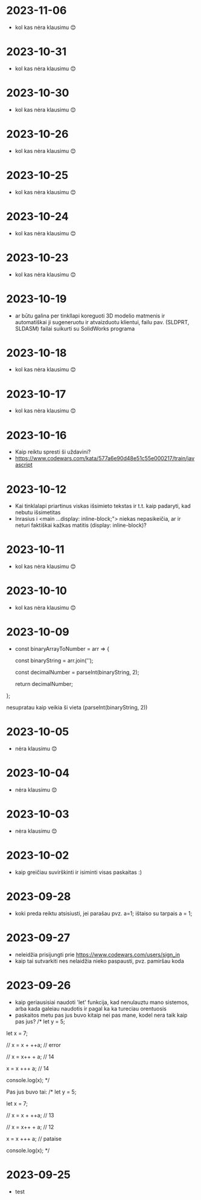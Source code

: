 # 2023-11-06
- kol kas nėra klausimu 😊

# 2023-10-31
- kol kas nėra klausimu 😊
# 2023-10-30
- kol kas nėra klausimu 😊

# 2023-10-26
- kol kas nėra klausimu 😊
# 2023-10-25
- kol kas nėra klausimu 😊
# 2023-10-24
- kol kas nėra klausimu 😊
# 2023-10-23
- kol kas nėra klausimu 😊

# 2023-10-19
- ar būtu galina per tinkllapi koreguoti 3D modelio matmenis ir automatiškai ji sugeneruotu ir atvaizduotu klientui, failu pav. (SLDPRT, SLDASM) failai suikurti su SolidWorks programa
# 2023-10-18
- kol kas nėra klausimu 😊
# 2023-10-17
- kol kas nėra klausimu 😊
# 2023-10-16
- Kaip reiktu spresti ši uždavini?
- https://www.codewars.com/kata/577a6e90d48e51c55e000217/train/javascript

# 2023-10-12
- Kai tinklalapi priartinus viskas išsimieto tekstas ir t.t. kaip padaryti, kad nebutu išsimetitas
- Inrasius i <main ...display: inline-block;"> niekas nepasikeičia, ar ir neturi faktiškai kažkas matitis (display: inline-block)?
# 2023-10-11
- kol kas nėra klausimu 😊
# 2023-10-10
- kol kas nėra klausimu 😊
# 2023-10-09
- const binaryArrayToNumber = arr => {
  
  const binaryString = arr.join('');
  
  const decimalNumber = parseInt(binaryString, 2);
  
  return decimalNumber;
  
};

nesupratau kaip veikia ši vieta (parseInt(binaryString, 2))

# 2023-10-05
- nėra klausimu 😊
# 2023-10-04
- nėra klausimu 😊
# 2023-10-03
- nėra klausimu 😊
# 2023-10-02
- kaip greičiau suvirškinti ir isiminti visas paskaitas :)

# 2023-09-28
- koki preda reiktu atsisiusti, jei parašau pvz. a=1; ištaiso su tarpais a = 1;
# 2023-09-27
- neleidžia prisijungti prie https://www.codewars.com/users/sign_in
- kaip tai sutvarkiti nes nelaidžia nieko paspausti, pvz. pamiršau koda
# 2023-09-26
- kaip geriausisiai naudoti 'let' funkcija, kad nenulauztu mano sistemos, arba kada galeiau naudotis ir pagal ka ka tureciau orentuosis
- paskaitos metu pas jus buvo kitaip nei pas mane, kodel nera taik kaip pas jus? /* let y = 5;

let x = 7;

// x = x + ++a; // error

// x = x++ + a; // 14

x = x +++ a; // 14

console.log(x); */

Pas jus buvo tai: /* let y = 5;

let x = 7;

// x = x + ++a; // 13

// x = x++ + a; // 12

x = x +++ a; // pataise

console.log(x); */

# 2023-09-25
- test
